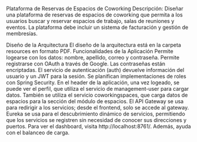 Plataforma de Reservas de Espacios de Coworking
Descripción: Diseñar una plataforma de reservas de espacios de coworking que permita a los usuarios buscar y reservar espacios de trabajo, salas de reuniones y eventos. La plataforma debe incluir un sistema de facturación y gestión de membresías.



Diseño de la Arquitectura
El diseño de la arquitectura está en la carpeta resources en formato PDF.
Funcionalidades de la Aplicación
Permite logearse con los datos: nombre, apellido, correo y contraseña.
Permite registrarse con OAuth a través de Google.
Las contraseñas están encriptadas.
El servicio de autenticación (auth) devuelve información del usuario y un JWT para la sesión.
Se planifican implementaciones de roles con Spring Security.
En el header de la aplicación, una vez logeado, se puede ver el perfil, que utiliza el servicio de management-user para cargar datos.
También se utiliza el servicio coworkingspaces, que carga datos de espacios para la sección del módulo de espacios.
El API Gateway se usa para redirigir a los servicios; desde el frontend, solo se accede al gateway.
Eureka se usa para el descubrimiento dinámico de servicios, permitiendo que los servicios se registren sin necesidad de conocer sus direcciones y puertos. Para ver el dashboard, visita http://localhost:8761/. Además, ayuda con el balanceo de carga.
